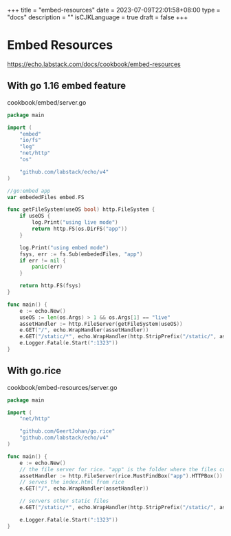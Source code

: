 +++
title = "embed-resources"
date = 2023-07-09T22:01:58+08:00
type = "docs"
description = ""
isCJKLanguage = true
draft = false
+++

# Embed Resources

https://echo.labstack.com/docs/cookbook/embed-resources

## With go 1.16 embed feature

cookbook/embed/server.go

```go
package main

import (
	"embed"
	"io/fs"
	"log"
	"net/http"
	"os"

	"github.com/labstack/echo/v4"
)

//go:embed app
var embededFiles embed.FS

func getFileSystem(useOS bool) http.FileSystem {
	if useOS {
		log.Print("using live mode")
		return http.FS(os.DirFS("app"))
	}

	log.Print("using embed mode")
	fsys, err := fs.Sub(embededFiles, "app")
	if err != nil {
		panic(err)
	}

	return http.FS(fsys)
}

func main() {
	e := echo.New()
	useOS := len(os.Args) > 1 && os.Args[1] == "live"
	assetHandler := http.FileServer(getFileSystem(useOS))
	e.GET("/", echo.WrapHandler(assetHandler))
	e.GET("/static/*", echo.WrapHandler(http.StripPrefix("/static/", assetHandler)))
	e.Logger.Fatal(e.Start(":1323"))
}
```



## With go.rice

cookbook/embed-resources/server.go

```go
package main

import (
	"net/http"

	"github.com/GeertJohan/go.rice"
	"github.com/labstack/echo/v4"
)

func main() {
	e := echo.New()
	// the file server for rice. "app" is the folder where the files come from.
	assetHandler := http.FileServer(rice.MustFindBox("app").HTTPBox())
	// serves the index.html from rice
	e.GET("/", echo.WrapHandler(assetHandler))

	// servers other static files
	e.GET("/static/*", echo.WrapHandler(http.StripPrefix("/static/", assetHandler)))

	e.Logger.Fatal(e.Start(":1323"))
}
```